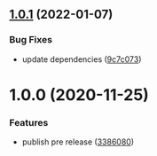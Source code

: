 ## [1.0.1](https://github.com/rfoel/pre-release/compare/v1.0.0...v1.0.1) (2022-01-07)


### Bug Fixes

* update dependencies ([9c7c073](https://github.com/rfoel/pre-release/commit/9c7c07310a31a10def0ea03c4315c9e8d4b3eaf6))

# 1.0.0 (2020-11-25)


### Features

* publish pre release ([3386080](https://github.com/rfoel/pre-release/commit/33860803ee0d2fa4e045bc0152422febfc8c117b))
